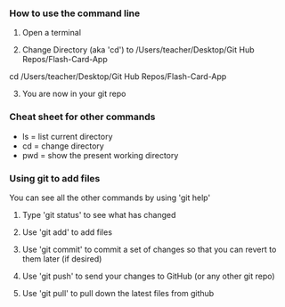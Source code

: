 ### How to use the command line

1. Open a terminal

2. Change Directory (aka 'cd') to /Users/teacher/Desktop/Git Hub Repos/Flash-Card-App

cd /Users/teacher/Desktop/Git Hub Repos/Flash-Card-App

3. You are now in your git repo


### Cheat sheet for other commands

- ls = list current directory
- cd = change directory
- pwd = show the present working directory


### Using git to add files

You can see all the other commands by using 'git help'

1. Type 'git status' to see what has changed

2. Use 'git add' to add files

3. Use 'git commit' to commit a set of changes so that you can revert to them later (if desired)

4. Use 'git push' to send your changes to GitHub (or any other git repo)

5. Use 'git pull' to pull down the latest files from github
